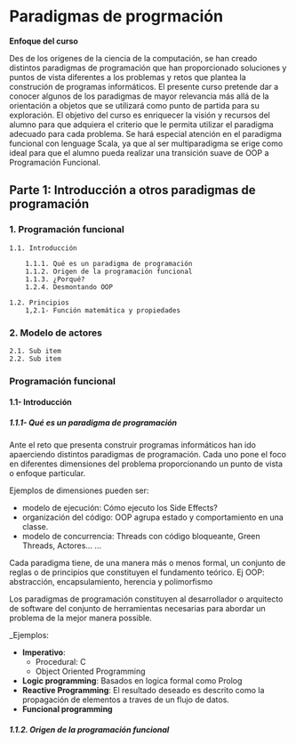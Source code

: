 # Paradigmas de progrmación

**Enfoque del curso**

Des de los orígenes de la ciencia de la computación, se han creado distintos paradigmas de programación que han proporcionado soluciones y puntos de vista diferentes a los problemas y retos que plantea la construción de programas informáticos. El presente curso pretende dar a conocer algunos de los paradigmas de mayor relevancia más allá de la orientación a objetos que se utilizará como punto de partida para su exploración. El objetivo del curso es enriquecer la visión y recursos del alumno para que adquiera el criterio que le permita utilizar el paradigma adecuado para cada problema. Se hará especial atención en el paradigma funcional con lenguage Scala, ya que al ser
multiparadigma se erige como ideal para que el alumno pueda realizar una transición suave de OOP a Programación Funcional.


## **Parte 1**: Introducción a otros paradigmas de programación



### 1. Programación funcional

    1.1. Introducción

        1.1.1. Qué es un paradigma de programación
        1.1.2. Origen de la programación funcional
        1.1.3. ¿Porqué?
        1.2.4. Desmontando OOP 

    1.2. Principios
        1,2.1- Función matemática y propiedades

### 2. Modelo de actores

    2.1. Sub item
    2.2. Sub item



### Programación funcional

#### 1.1- Introducción

##### 1.1.1- Qué es un paradigma de programación

Ante el reto que presenta construir programas informáticos han ido apaerciendo distintos paradigmas de programación. Cada uno pone el foco en diferentes dimensiones del problema proporcionando un punto de vista o enfoque particular. 

Ejemplos de dimensiones pueden ser:

- modelo de ejecución: Cómo ejecuto los Side Effects? 
- organización del código: OOP agrupa estado y comportamiento en una classe.
- modelo de concurrencia: Threads con código bloqueante, Green Threads, Actores... 
...

Cada paradigma tiene, de una manera más o menos formal, un conjunto de reglas o de principios que constituyen el fundamento teórico. Ej OOP: abstracción, encapsulamiento, herencia y polimorfismo


Los paradigmas de programación constituyen al desarrollador o arquitecto de software del conjunto de herramientas necesarias para abordar un problema de la mejor manera possible. 


_Ejemplos:
- **Imperativo**: 
    - Procedural: C
    - Object Oriented Programming
- **Logic programming**: Basados en logica formal como Prolog 
- **Reactive Programming**: El resultado deseado es descrito como la propagación de elementos a traves de un flujo de datos. 
- **Funcional programming**
        
      
##### 1.1.2. Origen de la programación funcional
